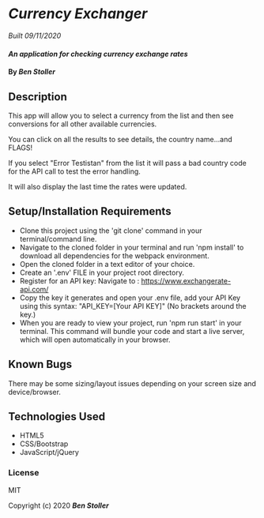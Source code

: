 # _Currency Exchanger_

_Built 09/11/2020_

#### _An application for checking currency exchange rates_

#### By _**Ben Stoller**_

## Description

This app will allow you to select a currency from the list and then see conversions for all other available currencies.

You can click on all the results to see details, the country name...and FLAGS!

If you select "Error Testistan" from the list it will pass a bad country code for the API call to test the error handling. 

It will also display the last time the rates were updated.


## Setup/Installation Requirements

* Clone this project using the 'git clone' command in your terminal/command line.
* Navigate to the cloned folder in your terminal and run 'npm install'  to download all dependencies for the webpack environment.
* Open the cloned folder in a text editor of your choice.
* Create an '.env' FILE in your project root directory.
* Register for an API key: Navigate to : https://www.exchangerate-api.com/
* Copy the key it generates and open your .env file, add your API Key using this syntax: "API_KEY=[Your API KEY]" (No brackets around the key.) 
* When you are ready to view your project, run 'npm run start' in your terminal. This command will bundle your code and start a live server, which will open automatically in your browser.


## Known Bugs

There may be some sizing/layout issues depending on your screen size and device/browser.

## Technologies Used

* HTML5
* CSS/Bootstrap
* JavaScript/jQuery

### License

MIT

Copyright (c) 2020 **_Ben Stoller_**

